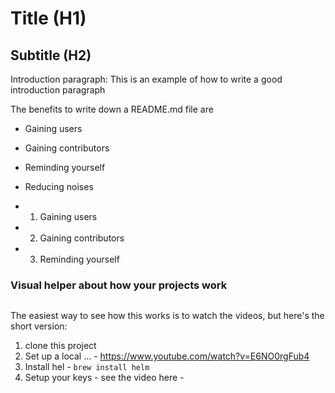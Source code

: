 # Title (H1)

## Subtitle (H2)

Introduction paragraph: This is an example of how to write a good introduction paragraph

The benefits to write down a README.md file are
* Gaining users
* Gaining contributors
* Reminding yourself
* Reducing noises

* 1. Gaining users
* 2. Gaining contributors
* 3. Reminding yourself

### Visual helper about how your projects work
<a href="https://www.youtube.com/watch?v=E6NO0rgFub4" target="_blank">
<img src="">
</a>

The easiest way to see how this works is to watch the videos, but here's the short version:

1. clone this project
2. Set up a local ... - https://www.youtube.com/watch?v=E6NO0rgFub4
3. Install hel - `brew install helm`
4. Setup your keys - see the video here - 
